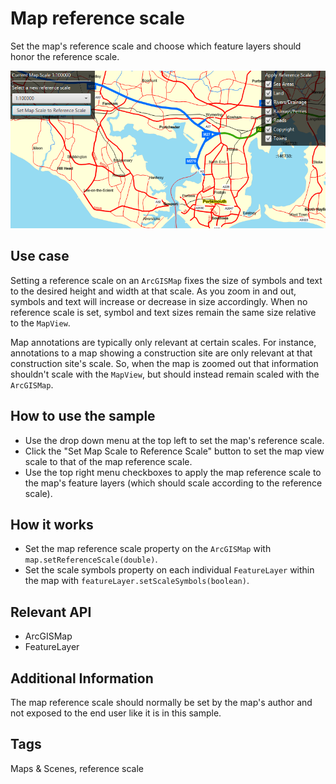 # Map reference scale

Set the map's reference scale and choose which feature layers should honor the reference scale.

![](MapReferenceScale.png)

## Use case

Setting a reference scale on an `ArcGISMap` fixes the size of symbols and text to the desired height and width at that scale. As you zoom in and out, symbols and text will increase or decrease in size accordingly. When no reference scale is set, symbol and text sizes remain the same size relative to the `MapView`.

Map annotations are typically only relevant at certain scales. For instance, annotations to a map showing a construction site are only relevant at that construction site's scale. So, when the map is zoomed out that information shouldn't scale with the `MapView`, but should instead remain scaled with the `ArcGISMap`.

## How to use the sample

* Use the drop down menu at the top left to set the map's reference scale.
* Click the "Set Map Scale to Reference Scale" button to set the map view scale to that of the map reference scale.
* Use the top right menu checkboxes to apply the map reference scale to the map's feature layers (which should scale according to the reference scale).

## How it works

* Set the map reference scale property on the `ArcGISMap` with `map.setReferenceScale(double)`.
* Set the scale symbols property on each individual `FeatureLayer` within the map with `featureLayer.setScaleSymbols(boolean)`.

## Relevant API

* ArcGISMap
* FeatureLayer

## Additional Information

The map reference scale should normally be set by the map's author and not exposed to the end user like it is in this sample.

## Tags

Maps & Scenes, reference scale
